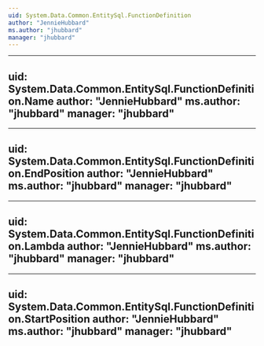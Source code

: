 ```yaml
---
uid: System.Data.Common.EntitySql.FunctionDefinition
author: "JennieHubbard"
ms.author: "jhubbard"
manager: "jhubbard"
---
```


---
uid: System.Data.Common.EntitySql.FunctionDefinition.Name
author: "JennieHubbard"
ms.author: "jhubbard"
manager: "jhubbard"
---

---
uid: System.Data.Common.EntitySql.FunctionDefinition.EndPosition
author: "JennieHubbard"
ms.author: "jhubbard"
manager: "jhubbard"
---

---
uid: System.Data.Common.EntitySql.FunctionDefinition.Lambda
author: "JennieHubbard"
ms.author: "jhubbard"
manager: "jhubbard"
---

---
uid: System.Data.Common.EntitySql.FunctionDefinition.StartPosition
author: "JennieHubbard"
ms.author: "jhubbard"
manager: "jhubbard"
---
